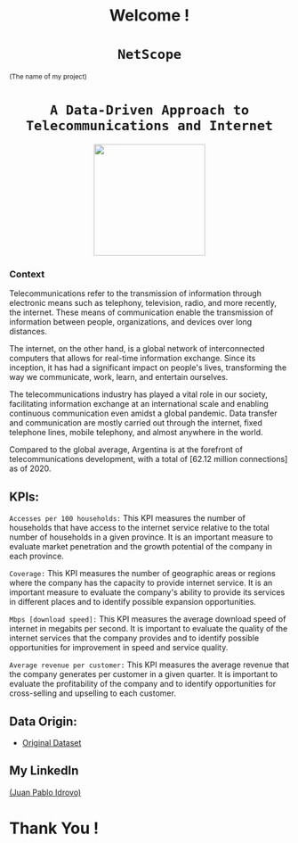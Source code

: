 
<h1 align='center'>
 <b>Welcome !</b>
</h1>
 
# <h1 align="center">**`NetScope`**</h1>
<sub>(The name of my project)</sub>
# <h1 align="center">**`A Data-Driven Approach to Telecommunications and Internet`**</h1>

<p align='center'>
<img src = 'https://newses.cgtn.com/n/BfJIA-CAA-HAA/BceGDAA.jpg' height = 200>
<p>

### **Context**

Telecommunications refer to the transmission of information through electronic means such as telephony, television, radio, and more recently, the internet. These means of communication enable the transmission of information between people, organizations, and devices over long distances.

The internet, on the other hand, is a global network of interconnected computers that allows for real-time information exchange. Since its inception, it has had a significant impact on people's lives, transforming the way we communicate, work, learn, and entertain ourselves.

The telecommunications industry has played a vital role in our society, facilitating information exchange at an international scale and enabling continuous communication even amidst a global pandemic. Data transfer and communication are mostly carried out through the internet, fixed telephone lines, mobile telephony, and almost anywhere in the world.

Compared to the global average, Argentina is at the forefront of telecommunications development, with a total of [62.12 million connections] as of 2020.


## KPIs:

`Accesses per 100 households:` This KPI measures the number of households that have access to the internet service relative to the total number of households in a given province. It is an important measure to evaluate market penetration and the growth potential of the company in each province.

`Coverage:` This KPI measures the number of geographic areas or regions where the company has the capacity to provide internet service. It is an important measure to evaluate the company's ability to provide its services in different places and to identify possible expansion opportunities.

`Mbps [download speed]:` This KPI measures the average download speed of internet in megabits per second. It is important to evaluate the quality of the internet services that the company provides and to identify possible opportunities for improvement in speed and service quality.

`Average revenue per customer:` This KPI measures the average revenue that the company generates per customer in a given quarter. It is important to evaluate the profitability of the company and to identify opportunities for cross-selling and upselling to each customer.

## Data Origin:

- [Original Dataset](https://datosabiertos.enacom.gob.ar/dashboards/20000/acceso-a-internet/)







## My LinkedIn
[(Juan Pablo Idrovo)](https://www.linkedin.com/in/juan-pablo-idrovo-3366a351/)
 
<h1>Thank You !</h1>

